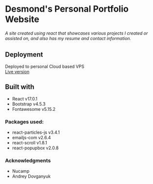 # Desmond's Personal Portfolio Website

###### A site created using react that showcases various projects I created or assisted on, and also has my resume and contact information.

## Deployment

Deployed to personal Cloud based VPS  
[Live version](djpringle.me)

## Built with

- React v17.0.1
- Bootstrap v4.5.3
- Fontawesome v5.15.2

### Packages used:

- react-particles-js v3.4.1
- emailjs-com v2.6.4
- react-scroll v1.8.1
- react-popupbox v2.0.8

### Acknowledgments

- Nucamp
- Andrey Dovganyuk
